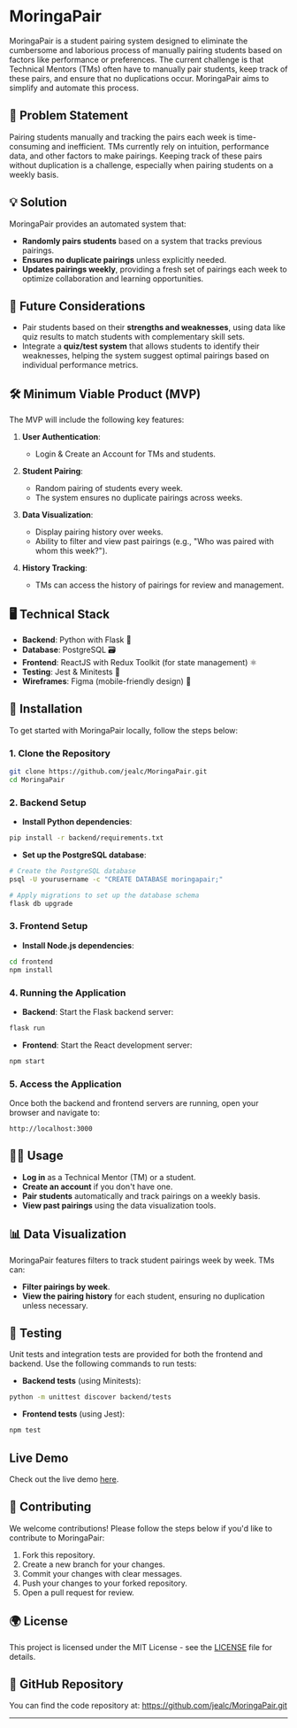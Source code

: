 # MoringaPair

MoringaPair is a student pairing system designed to eliminate the cumbersome and laborious process of manually pairing students based on factors like performance or preferences. The current challenge is that Technical Mentors (TMs) often have to manually pair students, keep track of these pairs, and ensure that no duplications occur. MoringaPair aims to simplify and automate this process.

## 🚀 Problem Statement
Pairing students manually and tracking the pairs each week is time-consuming and inefficient. TMs currently rely on intuition, performance data, and other factors to make pairings. Keeping track of these pairs without duplication is a challenge, especially when pairing students on a weekly basis.

## 💡 Solution
MoringaPair provides an automated system that:
- **Randomly pairs students** based on a system that tracks previous pairings.
- **Ensures no duplicate pairings** unless explicitly needed.
- **Updates pairings weekly**, providing a fresh set of pairings each week to optimize collaboration and learning opportunities.

## 🎯 Future Considerations
- Pair students based on their **strengths and weaknesses**, using data like quiz results to match students with complementary skill sets.
- Integrate a **quiz/test system** that allows students to identify their weaknesses, helping the system suggest optimal pairings based on individual performance metrics.

## 🛠 Minimum Viable Product (MVP)
The MVP will include the following key features:
1. **User Authentication**:
   - Login & Create an Account for TMs and students.
   
2. **Student Pairing**:
   - Random pairing of students every week.
   - The system ensures no duplicate pairings across weeks.
   
3. **Data Visualization**:
   - Display pairing history over weeks.
   - Ability to filter and view past pairings (e.g., "Who was paired with whom this week?").
   
4. **History Tracking**:
   - TMs can access the history of pairings for review and management.

## 🖥 Technical Stack
- **Backend**: Python with Flask 🐍
- **Database**: PostgreSQL 🗃️
- **Frontend**: ReactJS with Redux Toolkit (for state management) ⚛️
- **Testing**: Jest & Minitests 🧪
- **Wireframes**: Figma (mobile-friendly design) 📱

## 🔧 Installation

To get started with MoringaPair locally, follow the steps below:

### 1. Clone the Repository
```bash
git clone https://github.com/jealc/MoringaPair.git
cd MoringaPair
```

### 2. Backend Setup
- **Install Python dependencies**:
```bash
pip install -r backend/requirements.txt
```
- **Set up the PostgreSQL database**:
```bash
# Create the PostgreSQL database
psql -U yourusername -c "CREATE DATABASE moringapair;"

# Apply migrations to set up the database schema
flask db upgrade
```

### 3. Frontend Setup
- **Install Node.js dependencies**:
```bash
cd frontend
npm install
```

### 4. Running the Application
- **Backend**: Start the Flask backend server:
```bash
flask run
```
- **Frontend**: Start the React development server:
```bash
npm start
```

### 5. Access the Application
Once both the backend and frontend servers are running, open your browser and navigate to:
```
http://localhost:3000
```

## 🧑‍💻 Usage
- **Log in** as a Technical Mentor (TM) or a student.
- **Create an account** if you don't have one.
- **Pair students** automatically and track pairings on a weekly basis.
- **View past pairings** using the data visualization tools.

## 📊 Data Visualization
MoringaPair features filters to track student pairings week by week. TMs can:
- **Filter pairings by week**.
- **View the pairing history** for each student, ensuring no duplication unless necessary.

## 🤖 Testing
Unit tests and integration tests are provided for both the frontend and backend. Use the following commands to run tests:

- **Backend tests** (using Minitests):
```bash
python -m unittest discover backend/tests
```
- **Frontend tests** (using Jest):
```bash
npm test
```

## Live Demo
Check out the live demo [here](https://for-pair-jealcs-projects.vercel.app/).

## 🤝 Contributing
We welcome contributions! Please follow the steps below if you'd like to contribute to MoringaPair:

1. Fork this repository.
2. Create a new branch for your changes.
3. Commit your changes with clear messages.
4. Push your changes to your forked repository.
5. Open a pull request for review.

## 🌍 License
This project is licensed under the MIT License - see the [LICENSE](LICENSE) file for details.

## 🔗 GitHub Repository
You can find the code repository at:
https://github.com/jealc/MoringaPair.git

---

